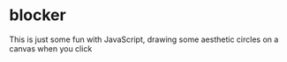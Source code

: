 # blocker

This is just some fun with JavaScript, drawing some aesthetic circles on a canvas when you click
